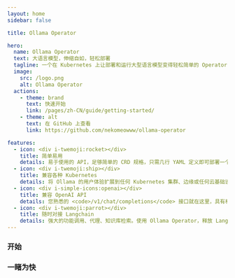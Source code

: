 ```yaml
---
layout: home
sidebar: false

title: Ollama Operator

hero:
  name: Ollama Operator
  text: 大语言模型，伸缩自如，轻松部署
  tagline: 一个在 Kubernetes 上让部署和运行大型语言模型变得轻松简单的 Operator，由 Ollama 强力驱动 🐫
  image:
    src: /logo.png
    alt: Ollama Operator
  actions:
    - theme: brand
      text: 快速开始
      link: /pages/zh-CN/guide/getting-started/
    - theme: alt
      text: 在 GitHub 上查看
      link: https://github.com/nekomeowww/ollama-operator

features:
  - icon: <div i-twemoji:rocket></div>
    title: 简单易用
    details: 易于使用的 API，足够简单的 CRD 规格，只需几行 YAML 定义即可部署一个模型，然后立即与之交互。
  - icon: <div i-twemoji:ship></div>
    title: 兼容各种 Kubernetes
    details: 将 Ollama 的用户体验扩展到任何 Kubernetes 集群、边缘或任何云基础设施，使用相同的 CRD API，从任何地方与之交互。
  - icon: <div i-simple-icons:openai></div>
    title: 兼容 OpenAI API
    details: 您熟悉的 <code>/v1/chat/completions</code> 接口就在这里，具有相同的请求和响应格式。无需更改代码或切换到其他 API。
  - icon: <div i-twemoji:parrot></div>
    title: 随时对接 Langchain
    details: 强大的功能调用、代理、知识库检索。使用 Ollama Operator，释放 Langchain 开箱即用的所有功能。
---
```


<script setup>
import { NuAsciinemaPlayer } from '@nolebase/ui-asciinema'
</script>

### 开始

<GettingStartedBlocksZhCn />

### 一睹为快

<br>

<div w-full rounded-xl overflow-hidden>
  <NuAsciinemaPlayer
    src="/demo.cast"
    :loop="true"
    :autoPlay="true"
    :rows="20"
    :speed="3"
    w-full
  />
</div>
